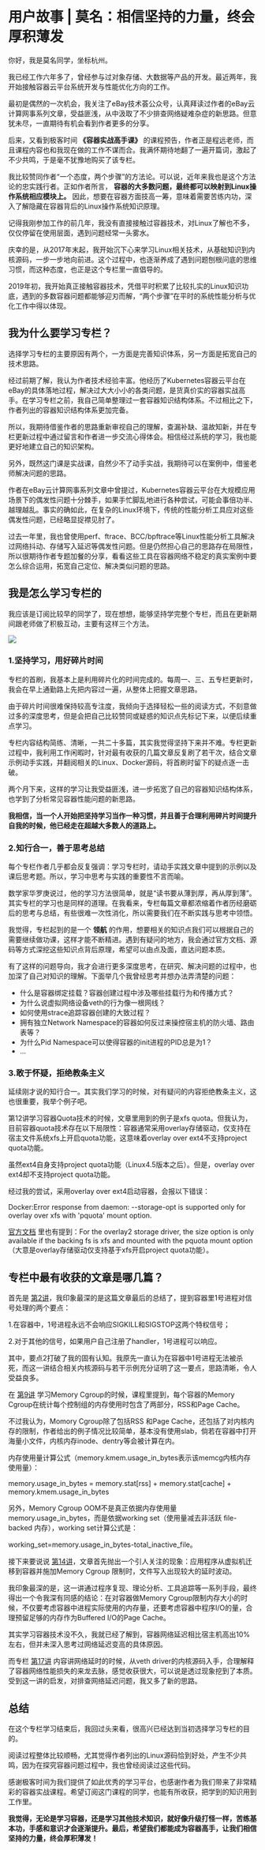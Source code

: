 # 用户故事 | 莫名：相信坚持的力量，终会厚积薄发
你好，我是莫名同学，坐标杭州。

我已经工作六年多了，曾经参与过对象存储、大数据等产品的开发。最近两年，我开始接触容器云平台系统开发与性能优化方向的工作。

最初是偶然的一次机会，我关注了eBay技术荟公众号，认真拜读过作者的eBay云计算网事系列文章，受益匪浅，从中汲取了不少排查网络疑难杂症的新思路。但意犹未尽，一直期待有机会看到作者更多的分享。

后来，又看到极客时间 **《容器实战高手课》** 的课程预告，作者正是程远老师，而且课程内容也和我现在做的工作不谋而合。我满怀期待地翻了一遍开篇词，激起了不少共鸣，于是毫不犹豫地购买了该专栏。

我比较赞同作者“一个态度，两个步骤”的方法论。可以说，近年来我也是这个方法论的忠实践行者。正如作者所言， **容器的大多数问题，最终都可以映射到Linux操作系统相应模块上。** 因此，想要在容器方面技高一筹，意味着需要苦练内功，深入了解隐藏在容器背后的Linux操作系统知识原理。

记得我刚参加工作的前几年，我没有直接接触过容器技术，对Linux了解也不多，仅仅停留在使用层面，遇到问题经常一头雾水。

庆幸的是，从2017年末起，我开始沉下心来学习Linux相关技术，从基础知识到内核源码，一步一步地向前进。这个过程中，也逐渐养成了遇到问题刨根问底的思维习惯，而这种态度，也正是这个专栏里一直倡导的。

2019年初，我开始真正接触容器技术，凭借平时积累了比较扎实的Linux知识功底，遇到的多数容器问题都能够迎刃而解，“两个步骤”在平时的系统性能分析与优化工作中得以体现。

## 我为什么要学习专栏？

选择学习专栏的主要原因有两个，一方面是完善知识体系，另一方面是拓宽自己的技术思路。

经过前期了解，我认为作者技术经验丰富。他经历了Kubernetes容器云平台在eBay的具体落地过程，解决过大大小小的各类问题，是货真价实的容器实战高手。在学习专栏之前，我自己简单整理过一套容器知识结构体系。不过相比之下，作者列出的容器知识结构体系更加完备。

所以，我期待借鉴作者的思路重新审视自己的理解，查漏补缺、温故知新，并在专栏更新过程中通过留言和作者进一步交流心得体会。相信经过系统的学习，我也能更好地建立自己的知识架构。

另外，既然这门课是实战课，自然少不了动手实战，我期待可以在案例中，借鉴老师解决问题的思路。

作者在eBay云计算网事系列文章中曾提过，Kubernetes容器云平台在大规模应用场景下的偶发性问题十分棘手，如果手忙脚乱地进行各种尝试，可能会事倍功半、越理越乱。事实的确如此，在复杂的Linux环境下，传统的性能分析工具应对这些偶发性问题，已经略显捉襟见肘了。

过去一年里，我也曾使用perf、ftrace、BCC/bpftrace等Linux性能分析工具解决过网络抖动、存储写入延迟等偶发性问题。但是仍然担心自己的思路存在局限性，所以很期待作者专题加餐的分享，看看这些工具在容器网络不稳定的真实案例中要怎么综合运用，拓宽自己定位、解决类似问题的思路。

## 我是怎么学习专栏的

我应该是订阅比较早的同学了，现在想想，能够坚持学完整个专栏，而且在更新期间跟老师做了积极互动，主要有这样三个方法。

![](images/340617/d16e5761504a9cc4dff7ed5382db9329.png)

### 1.坚持学习，用好碎片时间

专栏的首刷，我基本上是利用碎片化的时间完成的。每周一、三、五专栏更新时，我会在早上通勤路上先把内容过一遍，从整体上把握文章思路。

由于碎片时间很难保持较高专注度，我倾向于选择轻松一些的阅读方式，不刻意做过多的深度思考，但是会把自己比较赞同或疑惑的知识点先标记下来，以便后续重点学习。

专栏内容结构简练、清晰，一共二十多篇，其实我觉得坚持下来并不难。专栏更新过程中，我利用工作闲暇时，针对最有收获的几篇文章反复刷了若干次，结合文章示例动手实践，并翻阅相关的Linux、Docker源码，将首刷时留下的疑点逐一击破。

两个月下来，这样的学习让我受益匪浅，进一步拓宽了自己的容器知识结构体系，也学到了分析常见容器性能问题的新思路。

**我相信，当一个人开始把坚持学习当作一种习惯，并且善于合理利用碎片时间提升自我的时候，他已经走在超越大多数人的道路上。**

### 2.知行合一，善于思考总结

每个专栏作者几乎都会反复强调：学习专栏时，请动手实践文章中提到的示例以及课后思考题。所以，学习中思考与实践的重要性不言而喻。

数学家华罗庚说过，他的学习方法很简单，就是“读书要从薄到厚，再从厚到薄”。其实专栏的学习也是同样的道理。在我看来，专栏每篇文章都浓缩着作者历经磨砺后的思考与总结，有些很难一次性消化，所以需要我们在不断实践与思考中领悟。

我觉得，专栏起到的是一个 **领航** 的作用，想要相关的知识点我们可以根据自己的需要继续做功课，这样才能不断精进。遇到有疑问的地方，我会通过官方文档、源码等方式深挖这些知识点背后原理，希望可以由点及面，直达问题本质。

有了这样的问题导向，我才会进行更多深度思考，在研究、解决问题的过程中，也加深了自己对知识的理解。下面举几个我曾经思考并想办法弄清楚的问题：

- 什么是容器绑定挂载？容器创建过程中涉及哪些挂载行为和传播方式？
- 为什么说虚拟网络设备veth的行为像一根网线？
- 如何使用strace追踪容器创建的大致过程？
- 拥有独立Network Namespace的容器如何反过来操控宿主机的防火墙、路由表等？
- 为什么Pid Namespace可以使得容器的init进程的PID总是为1？
- ...

### 3.敢于怀疑，拒绝教条主义

延续刚才说的知行合一。其实我们学习的时候，对有疑问的内容拒绝教条主义，这也很重要，我举个例子吧。

第12讲学习容器Quota技术的时候，文章里用到的例子是xfs quota。但我认为，目前容器quota技术存在以下局限性：容器通常采用overlay存储驱动，仅支持在宿主文件系统xfs上开启quota功能，这意味着overlay over ext4不支持project quota功能。

虽然ext4自身支持project quota功能（Linux4.5版本之后）。但是，overlay over ext4却不支持project quota功能。

经过我的尝试，采用overlay over ext4启动容器，会报以下错误：

Docker:Error response from daemon: --storage-opt is supported only for overlay over xfs with 'pquota' mount option.

[官方文档](https://docs.docker.com/engine/reference/commandline/run/#set-storage-driver-options-per-container) 里也有提到：For the overlay2 storage driver, the size option is only available if the backing fs is xfs and mounted with the pquota mount option（大意是overlay存储驱动仅支持基于xfs开启project quota功能）。

## 专栏中最有收获的文章是哪几篇？

首先是 [第2讲](https://time.geekbang.org/column/article/309423)，我印象最深的是这篇文章最后的总结了，提到容器里1号进程对信号处理的两个要点：

1.在容器中，1号进程永远不会响应SIGKILL和SIGSTOP这两个特权信号；

2.对于其他的信号，如果用户自己注册了handler，1号进程可以响应。

其中，要点2打破了我的固有认知。我原先一直认为在容器中1号进程无法被杀死，而这一讲结合相关内核源码与若干示例充分证明了这一要点，思路清晰，令人受益良多。

在 [第9讲](https://time.geekbang.org/column/article/316436) 学习Memory Cgroup的时候，课程里提到，每个容器的Memory Cgroup在统计每个控制组的内存使用时包含了两部分，RSS和Page Cache。

不过我认为，Momory Cgroup除了包括RSS 和Page Cache，还包括了对内核内存的限制，作者给出的例子情况比较简单，基本没有使用slab，倘若在容器中打开海量小文件，内核内存inode、dentry等会被计算在内。

内存使用量计算公式（memory.kmem.usage\_in\_bytes表示该memcg内核内存使用量）：

memory.usage\_in\_bytes = memory.stat\[rss\] + memory.stat\[cache\] + memory.kmem.usage\_in\_bytes

另外，Memory Cgroup OOM不是真正依据内存使用量memory.usage\_in\_bytes，而是依据working set（使用量减去非活跃 file-backed 内存），working set计算公式是：

working\_set=memory.usage\_in\_bytes-total\_inactive\_file。

接下来要说说 [第14讲](https://time.geekbang.org/column/article/321330)，文章首先抛出一个引人关注的现象：应用程序从虚拟机迁移到容器并施加Memory Cgroup 限制时，文件写入出现较大的延时波动。

我印象最深的是，这一讲通过程序复现、理论分析、工具追踪等一系列手段，最终得出一个令我深有同感的结论：在对容器做Memory Cgroup限制内存大小的时候，不仅要考虑容器中进程实际使用的内存量，还要考虑容器中程序I/O的量，合理预留足够的内存作为Buffered I/O的Page Cache。

其实学习容器技术没不久，我就已经了解到，容器网络延迟相比宿主机高出10%左右，但并未深入思考过网络延迟变高的具体原因。

而专栏 [第17讲](https://time.geekbang.org/column/article/324122) 内容讲网络延时的时候，从veth driver的内核源码入手，合理解释了容器网络性能损失的来龙去脉，感觉收获很大，可以说是透过现象挖到了本质。受到这一讲的启发，对排查网络延迟问题，我又多了新的思路。

## 总结

在这个专栏学习结束后，我回过头来看，很高兴已经达到当初选择学习专栏的目的。

阅读过程整体比较顺畅，尤其觉得作者列出的Linux源码恰到好处，产生不少共鸣，因为在探究容器问题过程中，我也曾经阅读过这些代码。

感谢极客时间为我们提供了如此优秀的学习平台，也感谢作者为我们带来了非常精彩的容器实战课程。希望订阅这门课程的同学，也能有所收获，把学到的知识用到工作里。

**我觉得，无论是学习容器，还是学习其他技术知识，就好像升级打怪一样，苦练基本功，手感和意识才会逐渐提升。最后，希望我们都能成为容器高手，让我们相信坚持的力量，终会厚积薄发！**